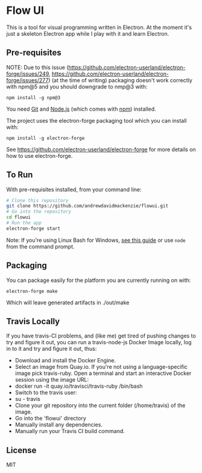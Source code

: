 # Flow UI

This is a tool for visual programming written in Electron. At the moment it's just a skeleton Electron app while I play with it and learn Electron.

## Pre-requisites

NOTE: Due to this issue (https://github.com/electron-userland/electron-forge/issues/249, https://github.com/electron-userland/electron-forge/issues/277) (at the time of writing) packaging doesn't work correctly with npm@5 and you should downgrade to nmp@3 with:
```
npm install -g npm@3
```

You need [Git](https://git-scm.com) and [Node.js](https://nodejs.org/en/download/) (which comes with [npm](http://npmjs.com)) installed.

The project uses the electron-forge packaging tool which you can install with:
```
npm install -g electron-forge
```

See https://github.com/electron-userland/electron-forge for more details on how to use electron-forge.

## To Run

With pre-requisites installed, from your command line:

```bash
# Clone this repository
git clone https://github.com/andrewdavidmackenzie/flowui.git
# Go into the repository
cd flowui
# Run the app
electron-forge start
```

Note: If you're using Linux Bash for Windows, [see this guide](https://www.howtogeek.com/261575/how-to-run-graphical-linux-desktop-applications-from-windows-10s-bash-shell/) or use `node` from the command prompt.

## Packaging

You can package easily for the platform you are currently running on with:

```
electron-forge make
```

Which will leave generated artifacts in ./out/make

## Travis Locally

If you have travis-CI problems, and (like me) get tired of pushing changes to try and figure it out, you can run a travis-node-js Docker Image locally, log in to it and try and figure it out, thus:

- Download and install the Docker Engine.
- Select an image from Quay.io. If you're not using a language-specific image pick travis-ruby. Open a terminal and start an interactive Docker session using the image URL:
- docker run -it quay.io/travisci/travis-ruby /bin/bash
- Switch to the travis user:
- su - travis
- Clone your git repository into the current folder (/home/travis) of the image.
- Go into the 'flowui' directory
- Manually install any dependencies.
- Manually run your Travis CI build command.

## License

MIT
